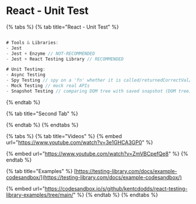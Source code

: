 # React - Unit Test

{% tabs %}
{% tab title="React - Unit Test" %}
```csharp

# Tools & Libraries:
- Jest
- Jest + Enzyme // NOT-RECOMMENDED
- Jest + React Testing Library // RECOMMENDED

# Unit Testing:
- Async Testing
- Spy Testing // spy on a 'fn' whether it is called/returnedCorrectVal/noOfTimesCalled or not
- Mock Testing // mock real APIs
- Snapshot Testing // comparing DOM tree with saved snapshot (DOM tree)

```
{% endtab %}

{% tab title="Second Tab" %}

{% endtab %}
{% endtabs %}



{% tabs %}
{% tab title="Videos" %}
{% embed url="https://www.youtube.com/watch?v=3e1GHCA3GP0" %}

{% embed url="https://www.youtube.com/watch?v=ZmVBCpefQe8" %}
{% endtab %}

{% tab title="Examples" %}
[https://testing-library.com/docs/example-codesandbox/](https://testing-library.com/docs/example-codesandbox/)

{% embed url="https://codesandbox.io/s/github/kentcdodds/react-testing-library-examples/tree/main/" %}
{% endtab %}
{% endtabs %}





